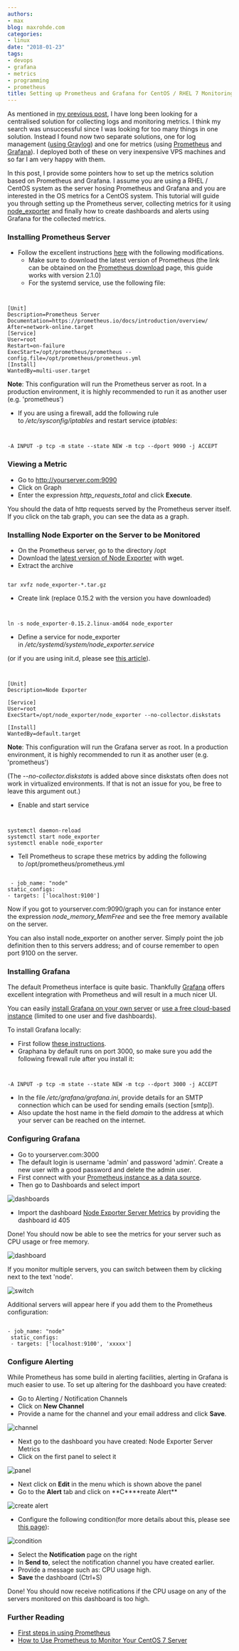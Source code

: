 ```yaml
---
authors:
- max
blog: maxrohde.com
categories:
- linux
date: "2018-01-23"
tags:
- devops
- grafana
- metrics
- programming
- prometheus
title: Setting up Prometheus and Grafana for CentOS / RHEL 7 Monitoring
---
```


As mentioned in [my previous post](https://maxrohde.com/2018/01/23/setting-up-graylog-server/), I have long been looking for a centralised solution for collecting logs and monitoring metrics. I think my search was unsuccessful since I was looking for too many things in one solution. Instead I found now two separate solutions, one for log management ([using Graylog](https://maxrohde.com/2018/01/23/setting-up-graylog-server/)) and one for metrics (using [Prometheus](https://prometheus.io/) and [Grafana](https://grafana.com/)). I deployed both of these on very inexpensive VPS machines and so far I am very happy with them.

In this post, I provide some pointers how to set up the metrics solution based on Prometheus and Grafana. I assume you are using a RHEL / CentOS system as the server hosing Prometheus and Grafana and you are interested in the OS metrics for a CentOS system. This tutorial will guide you through setting up the Prometheus server, collecting metrics for it using [node_exporter](https://github.com/prometheus/node_exporter) and finally how to create dashboards and alerts using Grafana for the collected metrics.

### Installing Prometheus Server

- Follow the excellent instructions [here](https://www.enigma14.eu/martin/blog/2017/09/20/prometheus-installation-on-centos-7/) with the following modifications.
  - Make sure to download the latest version of Prometheus (the link can be obtained on the [Prometheus download](https://prometheus.io/download/) page, this guide works with version 2.1.0)
  - For the systemd service, use the following file:

```


[Unit]
Description=Prometheus Server
Documentation=https://prometheus.io/docs/introduction/overview/
After=network-online.target
[Service]
User=root
Restart=on-failure
ExecStart=/opt/prometheus/prometheus --config.file=/opt/prometheus/prometheus.yml
[Install]
WantedBy=multi-user.target

```

**Note**: This configuration will run the Prometheus server as root. In a production environment, it is highly recommended to run it as another user (e.g. 'prometheus')

- If you are using a firewall, add the following rule to */etc/sysconfig/iptables* and restart service _iptables_:

```


-A INPUT -p tcp -m state --state NEW -m tcp --dport 9090 -j ACCEPT

```

### Viewing a Metric

- Go to http://yourserver.com:9090
- Click on Graph
- Enter the expression *http_requests_total* and click **Execute**.

You should the data of http requests served by the Prometheus server itself. If you click on the tab graph, you can see the data as a graph.

### Installing Node Exporter on the Server to be Monitored

- On the Prometheus server, go to the directory /opt
- Download the [latest version of Node Exporter](https://prometheus.io/download/#node_exporter) with wget.
- Extract the archive

```

tar xvfz node_exporter-*.tar.gz
```

- Create link (replace 0.15.2 with the version you have downloaded)

```


ln -s node_exporter-0.15.2.linux-amd64 node_exporter

```

- Define a service for node_exporter in */etc/systemd/system/node_exporter.service*

(or if you are using init.d, please see [this article](http://maxrohde.com/2018/02/01/configuring-an-initd-service-for-node_exporter/)).

```


[Unit]
Description=Node Exporter

[Service]
User=root
ExecStart=/opt/node_exporter/node_exporter --no-collector.diskstats

[Install]
WantedBy=default.target

```

**Note**: This configuration will run the Grafana server as root. In a production environment, it is highly recommended to run it as another user (e.g. 'prometheus')

(The *\--no-collector.diskstats* is added above since diskstats often does not work in virtualized environments. If that is not an issue for you, be free to leave this argument out.)

- Enable and start service

```


systemctl daemon-reload
systemctl start node_exporter
systemctl enable node_exporter

```

- Tell Prometheus to scrape these metrics by adding the following to /opt/prometheus/prometheus.yml

```

 - job_name: "node"
static_configs:
- targets: ['localhost:9100']
```

Now if you got to yourserver.com:9090/graph you can for instance enter the expression *node_memory_MemFree* and see the free memory available on the server.

You can also install node_exporter on another server. Simply point the job definition then to this servers address; and of course remember to open port 9100 on the server.

### Installing Grafana

The default Prometheus interface is quite basic. Thankfully [Grafana](https://prometheus.io/docs/visualization/grafana/) offers excellent integration with Prometheus and will result in a much nicer UI.

You can easily [install Grafana on your own server](http://docs.grafana.org/installation/rpm/#on-centos-fedora-redhat) or [use a free cloud-based instance](https://grafana.com/get) (limited to one user and five dashboards).

To install Grafana locally:

- First follow [these instructions](http://docs.grafana.org/installation/rpm/#on-centos-fedora-redhat).
- Graphana by default runs on port 3000, so make sure you add the following firewall rule after you install it:

```


-A INPUT -p tcp -m state --state NEW -m tcp --dport 3000 -j ACCEPT

```

- In the file */etc/grafana/grafana.ini*, provide details for an SMTP connection which can be used for sending emails (section \[smtp\]).
- Also update the host name in the field _domain_ to the address at which your server can be reached on the internet.

### Configuring Grafana

- Go to yourserver.com:3000
- The default login is username 'admin' and password 'admin'. Create a new user with a good password and delete the admin user.
- First connect with your [Prometheus instance as a data source](https://prometheus.io/docs/visualization/grafana/#creating-a-prometheus-data-source).
- Then go to Dashboards and select import

![dashboards](images/dashboards.png)

- Import the dashboard [Node Exporter Server Metrics](https://grafana.com/dashboards/405) by providing the dashboard id 405

Done! You should now be able to see the metrics for your server such as CPU usage or free memory.

![dashboard](images/dashboard.png)

If you monitor multiple servers, you can switch between them by clicking next to the text 'node'.

![switch](images/switch.png)

Additional servers will appear here if you add them to the Prometheus configuration:

```

- job_name: "node"
 static_configs:
 - targets: ['localhost:9100', 'xxxxx']
```

### Configure Alerting

While Prometheus has some build in alerting facilities, alerting in Grafana is much easier to use. To set up altering for the dashboard you have created:

- Go to Alerting / Notification Channels
- Click on **New Channel**
- Provide a name for the channel and your email address and click **Save**.

![channel](images/channel.png)

- Next go to the dashboard you have created: Node Exporter Server Metrics
- Click on the first panel to select it

![panel](images/panel.png)

- Next click on **Edit** in the menu which is shown above the panel
- Go to the **Alert** tab and click on **C\*\***reate Alert\*\*

![create alert](images/create-alert.png)

- Configure the following condition(for more details about this, please see [this page](http://docs.grafana.org/alerting/rules/)):

![condition](images/condition.png)

- Select the **Notification** page on the right
- In **Send to**, select the notification channel you have created earlier.
- Provide a message such as: CPU usage high.
- **Save** the dashboard (Ctrl+S)

Done! You should now receive notifications if the CPU usage on any of the servers monitored on this dashboard is too high.

### Further Reading

- [First steps in using Prometheus](https://prometheus.io/docs/introduction/first_steps/)
- [How to Use Prometheus to Monitor Your CentOS 7 Server](https://www.digitalocean.com/community/tutorials/how-to-use-prometheus-to-monitor-your-centos-7-server)
